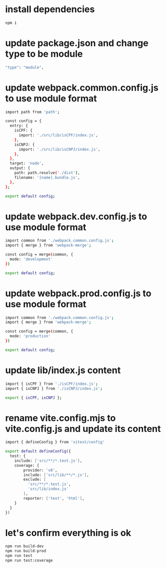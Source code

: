# install dependencies
```sh
npm i
```

# update package.json and change type to be module
```sh
"type": "module",
```

# update webpack.common.config.js to use module format
```sh
import path from 'path';

const config = {
  entry: {
    isCPF: {
      import: './src/lib/isCPF/index.js',
    },
    isCNPJ: {
      import: './src/lib/isCNPJ/index.js',
    },
  },
  target: 'node',
  output: {
    path: path.resolve('./dist'),
    filename: '[name].bundle.js',
  },
};

export default config;
```

# update webpack.dev.config.js to use module format
```sh
import common from './webpack.common.config.js';
import { merge } from 'webpack-merge';

const config = merge(common, {
  mode: 'development'
})

export default config;
```


# update webpack.prod.config.js to use module format
```sh
import common from './webpack.common.config.js';
import { merge } from 'webpack-merge';

const config = merge(common, {
  mode: 'production'  
})

export default config;
```

# update lib/index.js content
```sh
import { isCPF } from './isCPF/index.js';
import { isCNPJ } from './isCNPJ/index.js';

export { isCPF, isCNPJ };
```

# rename vite.config.mjs to vite.config.js and update its content
```sh
import { defineConfig } from 'vitest/config'

export default defineConfig({
  test: {
    include: ['src/**/*.test.js'],
    coverage: {
        provider: 'v8',
        include: ['src/lib/**/*.js'],
        exclude: [
          'src/**/*.test.js',
          'src/lib/index.js'
        ],
        reporter: ['text', 'html'],
    }
  }
})
```


# let's confirm everything is ok
```sh
npm run build-dev
npm run build-prod
npm run test
npm run test:coverage
```